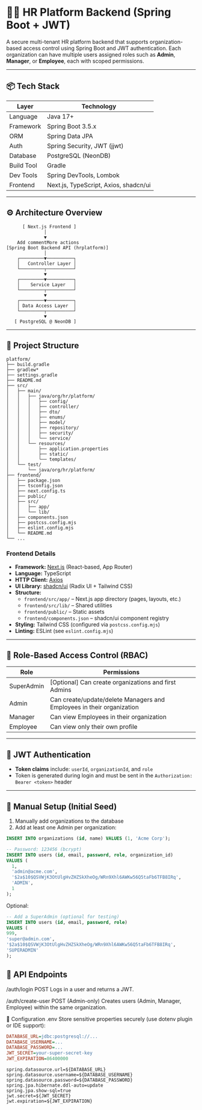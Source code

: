 # 🧑‍💼 HR Platform Backend (Spring Boot + JWT)

A secure multi-tenant HR platform backend that supports organization-based access control using Spring Boot and JWT authentication. Each organization can have multiple users assigned roles such as **Admin**, **Manager**, or **Employee**, each with scoped permissions.

---

## 📦 Tech Stack

| Layer          | Technology                      |
|----------------|----------------------------------|
| Language       | Java 17+                         |
| Framework      | Spring Boot 3.5.x                |
| ORM            | Spring Data JPA                  |
| Auth           | Spring Security, JWT (jjwt)      |
| Database       | PostgreSQL (NeonDB)              |
| Build Tool     | Gradle                           |
| Dev Tools      | Spring DevTools, Lombok          |
| Frontend       | Next.js, TypeScript, Axios, shadcn/ui |

---

## ⚙️ Architecture Overview

          [ Next.js Frontend ]
                  │
                  ▼
        Add commentMore actions
    [Spring Boot Backend API (hrplatform)]
                  │
        ┌─────────▼──────────┐
        │   Controller Layer │
        └─────────┬──────────┘
                  ▼
        ┌─────────▼──────────┐
        │    Service Layer   │
        └─────────┬──────────┘
                  ▼
        ┌─────────▼──────────┐
        │ Data Access Layer  │
        └─────────┬──────────┘
                  ▼
       [ PostgreSQL @ NeonDB ]

---

## 📁 Project Structure

```
platform/
├── build.gradle
├── gradlew*
├── settings.gradle
├── README.md
├── src/
│   ├── main/
│   │   ├── java/org/hr/platform/
│   │   │   ├── config/
│   │   │   ├── controller/
│   │   │   ├── dto/
│   │   │   ├── enums/
│   │   │   ├── model/
│   │   │   ├── repository/
│   │   │   ├── security/
│   │   │   └── service/
│   │   └── resources/
│   │       ├── application.properties
│   │       ├── static/
│   │       └── templates/
│   └── test/
│       └── java/org/hr/platform/
├── frontend/
│   ├── package.json
│   ├── tsconfig.json
│   ├── next.config.ts
│   ├── public/
│   ├── src/
│   │   ├── app/
│   │   └── lib/
│   ├── components.json
│   ├── postcss.config.mjs
│   ├── eslint.config.mjs
│   └── README.md
└── ...
```

### Frontend Details

- **Framework:** [Next.js](https://nextjs.org/) (React-based, App Router)
- **Language:** TypeScript
- **HTTP Client:** [Axios](https://axios-http.com/)
- **UI Library:** [shadcn/ui](https://ui.shadcn.com/) (Radix UI + Tailwind CSS)
- **Structure:**
  - `frontend/src/app/` – Next.js app directory (pages, layouts, etc.)
  - `frontend/src/lib/` – Shared utilities
  - `frontend/public/` – Static assets
  - `frontend/components.json` – shadcn/ui component registry
- **Styling:** Tailwind CSS (configured via `postcss.config.mjs`)
- **Linting:** ESLint (see `eslint.config.mjs`)

---

## 🔐 Role-Based Access Control (RBAC)

| Role        | Permissions                                                                 |
|-------------|------------------------------------------------------------------------------|
| SuperAdmin  | [Optional] Can create organizations and first Admins                        |
| Admin       | Can create/update/delete Managers and Employees in their organization       |
| Manager     | Can view Employees in their organization                                    |
| Employee    | Can view only their own profile                                             |

---

## 🔑 JWT Authentication

- **Token claims** include: `userId`, `organizationId`, and `role`
- Token is generated during login and must be sent in the `Authorization: Bearer <token>` header

---

## 🧪 Manual Setup (Initial Seed)

1. Manually add organizations to the database
2. Add at least one Admin per organization:

```sql
INSERT INTO organizations (id, name) VALUES (1, 'Acme Corp');

-- Password: 123456 (bcrypt)
INSERT INTO users (id, email, password, role, organization_id)
VALUES (
  1,
  'admin@acme.com',
  '$2a$10$QSVWjK3OtUlgHvZHZSkXheOg/WRn9Xhl6AWKw56Q5taFb6TFB8IRq',
  'ADMIN',
  1
);
```

Optional:
```sql
-- Add a SuperAdmin (optional for testing)
INSERT INTO users (id, email, password, role)
VALUES (
999,
'super@admin.com',
'$2a$10$QSVWjK3OtUlgHvZHZSkXheOg/WRn9Xhl6AWKw56Q5taFb6TFB8IRq',
'SUPERADMIN'
);
```
## 📜 API Endpoints
/auth/login POST
Logs in a user and returns a JWT.

/auth/create-user POST
(Admin-only) Creates users (Admin, Manager, Employee) within the same organization.

🔧 Configuration
.env
Store sensitive properties securely (use dotenv plugin or IDE support):

```ini
DATABASE_URL=jdbc:postgresql://...
DATABASE_USERNAME=...
DATABASE_PASSWORD=...
JWT_SECRET=your-super-secret-key
JWT_EXPIRATION=86400000
```

```properties
spring.datasource.url=${DATABASE_URL}
spring.datasource.username=${DATABASE_USERNAME}
spring.datasource.password=${DATABASE_PASSWORD}
spring.jpa.hibernate.ddl-auto=update
spring.jpa.show-sql=true
jwt.secret=${JWT_SECRET}
jwt.expiration=${JWT_EXPIRATION}
```
